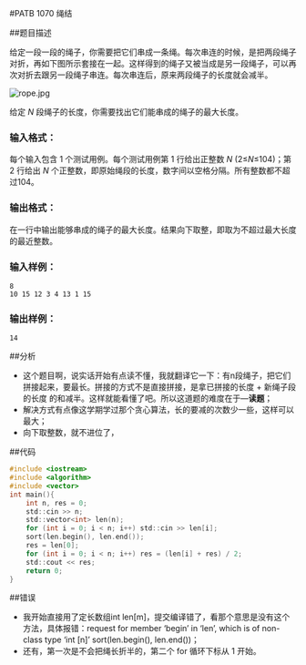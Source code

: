 #PATB 1070 绳结

##题目描述

给定一段一段的绳子，你需要把它们串成一条绳。每次串连的时候，是把两段绳子对折，再如下图所示套接在一起。这样得到的绳子又被当成是另一段绳子，可以再次对折去跟另一段绳子串连。每次串连后，原来两段绳子的长度就会减半。

![rope.jpg](https://images.ptausercontent.com/46293e57-aa0e-414b-b5c3-7c4b2d5201e2.jpg)

给定 *N* 段绳子的长度，你需要找出它们能串成的绳子的最大长度。

### 输入格式：

每个输入包含 1 个测试用例。每个测试用例第 1 行给出正整数 *N* (2≤*N*≤104)；第 2 行给出 *N* 个正整数，即原始绳段的长度，数字间以空格分隔。所有整数都不超过104。

### 输出格式：

在一行中输出能够串成的绳子的最大长度。结果向下取整，即取为不超过最大长度的最近整数。

### 输入样例：

```in
8
10 15 12 3 4 13 1 15
```

### 输出样例：

```out
14
```

##分析

- 这个题目啊，说实话开始有点读不懂，我就翻译它一下：有n段绳子，把它们拼接起来，要最长。拼接的方式不是直接拼接，是拿已拼接的长度 + 新绳子段的长度 的和减半。这样就能看懂了吧。所以这道题的难度在于—**读题**；
- 解决方式有点像这学期学过那个贪心算法，长的要减的次数少一些，这样可以最大；
- 向下取整数，就不进位了，

##代码

```c
#include <iostream>
#include <algorithm>
#include <vector>
int main(){
    int n, res = 0;
    std::cin >> n;
    std::vector<int> len(n);
    for (int i = 0; i < n; i++) std::cin >> len[i];
    sort(len.begin(), len.end());
    res = len[0];
    for (int i = 0; i < n; i++) res = (len[i] + res) / 2;
    std::cout << res;
    return 0;
}
```

##错误

- 我开始直接用了定长数组int len[m]，提交编译错了，看那个意思是没有这个方法，具体报错：request for member ‘begin’ in ‘len’, which is of non-class type ‘int [n]’  sort(len.begin(), len.end())；
- 还有，第一次是不会把绳长折半的，第二个 for 循环下标从 1 开始。